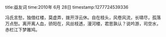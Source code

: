 title:益友词
time:2010年 6月 28日
timestamp:1277724539336

冯氏言愁，独借红楼，莫虚弄，拨开浮云休。自在枝头，风卷风流，长啸尽，孤落万点愁。离开离人血，骄阳在，风丝枝透，漫河楼，君思孰认？说吟游，司空水，赤栏江下梦雎鸠。